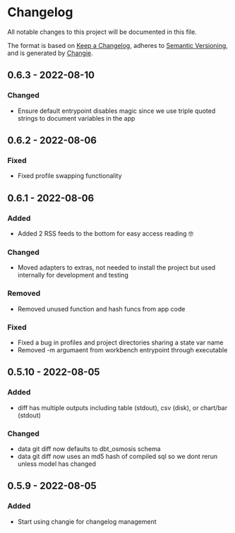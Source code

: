 # Changelog
All notable changes to this project will be documented in this file.

The format is based on [Keep a Changelog](https://keepachangelog.com/en/1.0.0/),
adheres to [Semantic Versioning](https://semver.org/spec/v2.0.0.html),
and is generated by [Changie](https://github.com/miniscruff/changie).


## 0.6.3 - 2022-08-10
### Changed
* Ensure default entrypoint disables magic since we use triple quoted strings to document variables in the app

## 0.6.2 - 2022-08-06
### Fixed
* Fixed profile swapping functionality

## 0.6.1 - 2022-08-06
### Added
* Added 2 RSS feeds to the bottom for easy access reading 🤓
### Changed
* Moved adapters to extras, not needed to install the project but used internally for development and testing
### Removed
* Removed unused function and hash funcs from app code
### Fixed
* Fixed a bug in profiles and project directories sharing a state var name
* Removed -m argumaent from workbench entrypoint through executable

## 0.5.10 - 2022-08-05
### Added
* diff has multiple outputs including table (stdout), csv (disk), or chart/bar (stdout)
### Changed
* data git diff now defaults to dbt_osmosis schema
* data git diff now uses an md5 hash of compiled sql so we dont rerun unless model has changed

## 0.5.9 - 2022-08-05
### Added
* Start using changie for changelog management
